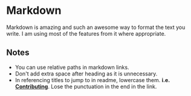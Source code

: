 # Markdown
Markdown is amazing and such an awesome way to format the text you write. I am using most of the features from it where appropriate.

## Notes
- You can use relative paths in markdown links.
- Don't add extra space after heading as it is unnecessary.
- In referencing titles to jump to in readme, lowercase them. __i.e. [Contributing](#contributing)__. Lose the punctuation in the end in the link.